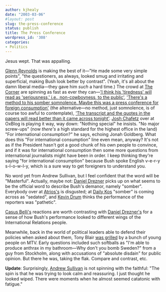 ```yaml
---
author: kjhealy
date: "2003-03-06"
#layout: post
slug: the-press-conference
status: publish
title: The Press Conference
wordpress_id: '308'
categories:
- Politics
---
```


Jesus wept. That was appalling.

[Glenn Reynolds](http://www.instapundit.com/archives/007985.php#007985) is making the best of it—"He made some very simple points", "the questioners, as always, looked smug and irritating and superficial, making Bush look better by contrast". (Yeah, it's all about the damn liberal media—they gave him *such* a hard time.) The crowd at [The Corner](http://www.nationalreview.com/thecorner) are spinning as fast as ever they can—['I think his 'tiredness' will read as 'seriousness,' i.e., non-cowboyness, to the public'](http://www.nationalreview.com/thecorner/03_03_02_corner-archive.asp#004581), ['There's a method to his somber somnolence. Maybe this was a press conference for foreign consumption'](http://www.nationalreview.com/thecorner/03_03_02_corner-archive.asp#004577) (the alternative—no method, just somnolence, is of course too awful to contemplate), ['The transcript and the quotes in the papers will read better than it came across tonight'](http://www.nationalreview.com/thecorner/03_03_02_corner-archive.asp#004575). [Josh Chafetz](http://oxblog.blogspot.com/2003_03_02_oxblog_archive.html#90276662) over at OxBlog is playing it way, way down: "Nothing special" he insists. "No major screw-ups" (now *there's* a high standard for the highest office in the land) "For international consumption?" he says, echoing Jonah Goldberg. What does this "For international consumption" line even mean, anyway? It's not as if the President hasn't got a good chunk of his own people to convince, and if it was for international consumption then some more questions from international journalists might have been in order. I keep thinking they're saying "for international consumption" because Bush spoke English v-e-r-y s-l-o-w-l-y, which is a sure way to get foreigners to understand you.

No word yet from Andrew Sullivan, but I feel confident that the word will be "Masterful". Actually, maybe not: [Daniel Drezner](http://drezner.blogspot.com/2003_03_02_drezner_archive.html#90274585) picks up on what seems to be the official word to describe Bush's demanor, namely "somber". Everybody over at [Atrios's](http://atrios.blogspot.com/2003_03_02_atrios_archive.html#90418343) is disgusted; at [Daily Kos](http://www.dailykos.com/archives/001899.html#001899) "somber" is coming across as "sedated", and [Kevin Drum](http://calpundit.blogspot.com/2003_03_02_calpundit_archive.html#90273997) thinks the performance of the reporters was "pathetic".

[Casus Belli's](http://www.columbia.edu/~pm337/weblog/2003_03_02_blogarchive.html#90273722) reactions are worth contrasting with [Daniel Drezner's](http://drezner.blogspot.com/2003_03_02_drezner_archive.html#90274585) for a sense of how Bush's performance looked to different wings of the International Relations people.

Meanwhile, back in the world of political leaders able to defend their policies when asked about them, Tony Blair [was grilled](http://story.news.yahoo.com/news?tmpl=story&u=/ap/20030306/ap_wo_en_ge/eu_gen_britain_iraq_3) by a bunch of young people on MTV. Early questions included such softballs as "I'm able to produce anthrax in my bathroom—Why don't you bomb Sweden?" from a guy from Stockholm, along with accusations of "absolute disdain" for public opinion. But there he was, taking the flak. Compare and contrast, etc.

**Update**: Surprisingly, [Andrew Sullivan](http://www.andrewsullivan.com/index.php?dish_inc=archives/2003_03_02_dish_archive.html#90419221) is not spinning with the faithful: "The spin is that he was trying to look calm and reassuring. I just thought he looked wiped. There were moments when he almost seemed catatonic with fatigue."
